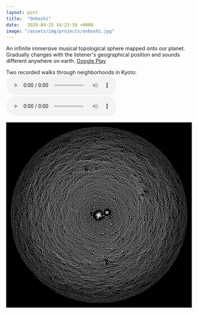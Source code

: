 ```yaml
---
layout: post
title:  "Onboshi"
date:   2020-09-25 14:23:58 +0000
image: "/assets/img/projects/onboshi.jpg"
---
```


An infinite immersive musical topological sphere mapped onto our planet. Gradually changes with the listener's geographical position and sounds different anywhere on earth.
<a href="" target="blank">Google Play</a>

Two recorded walks through neighborhoods in Kyoto:
<audio src="/assets/audio/onboshi-nantou2.mp3" controls></audio>
<audio src="/assets/audio/onboshi-nantou.mp3" controls></audio>

<img src="/assets/img/projects/onboshi.jpg" />